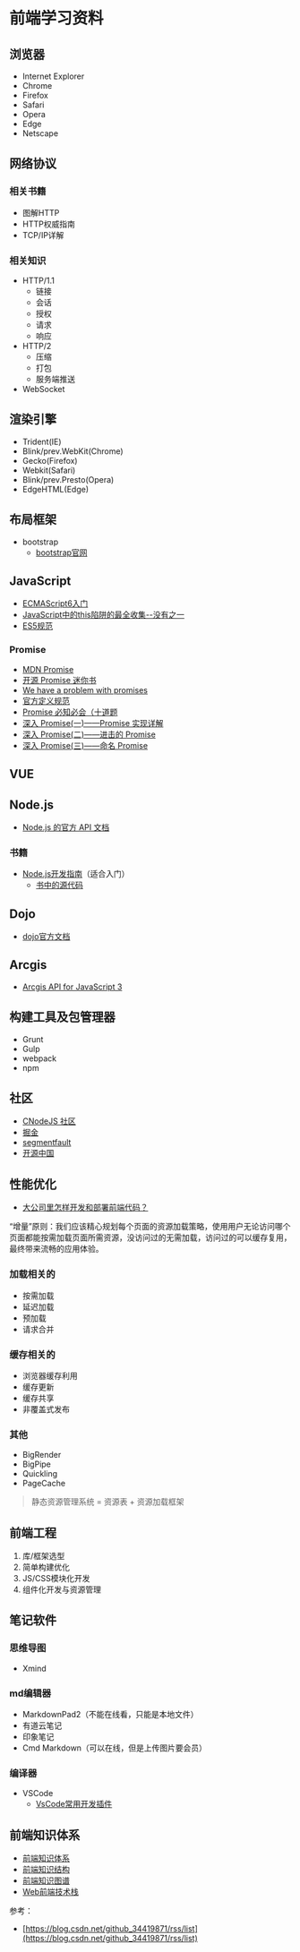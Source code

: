 # 前端学习资料 #
## 浏览器 ##
- Internet Explorer
- Chrome
- Firefox
- Safari
- Opera
- Edge
- Netscape

## 网络协议 ##
### 相关书籍 ###
- 图解HTTP
- HTTP权威指南
- TCP/IP详解
### 相关知识 ###
- HTTP/1.1
	- 链接
	- 会话
	- 授权
	- 请求
	- 响应
- HTTP/2
	- 压缩
	- 打包
	- 服务端推送
- WebSocket

## 渲染引擎 ##
- Trident(IE)
- Blink/prev.WebKit(Chrome)
- Gecko(Firefox)
- Webkit(Safari)
- Blink/prev.Presto(Opera)
- EdgeHTML(Edge)

## 布局框架 ##
- bootstrap
	- [bootstrap官网](http://getbootstrap.com/)

## JavaScript ##
- [ECMAScript6入门](http://es6.ruanyifeng.com/ "ECMAScript6入门")
- [JavaScript中的this陷阱的最全收集--没有之一](https://segmentfault.com/a/1190000002640298)
- [ES5规范](http://lzw.me/pages/ecmascript/#0)

### Promise ###
- [MDN Promise](https://developer.mozilla.org/en-US/docs/Web/JavaScript/Reference/Global_Objects/Promise)
- [开源 Promise 迷你书](http://liubin.org/promises-book/)
- [We have a problem with promises](http://fex.baidu.com/blog/2015/07/we-have-a-problem-with-promises/)
- [官方定义规范](https://promisesaplus.com/)
- [Promise 必知必会（十道题](https://zhuanlan.zhihu.com/p/30797777)
- [深入 Promise(一)——Promise 实现详解](https://zhuanlan.zhihu.com/p/25178630)
- [深入 Promise(二)——进击的 Promise](https://zhuanlan.zhihu.com/p/251981784)
- [深入 Promise(三)——命名 Promise](https://zhuanlan.zhihu.com/p/25199781)

## VUE ##


## Node.js ##
- [Node.js 的官方 API 文档](https://nodejs.org/api/)
### 书籍 ###
- [Node.js开发指南](https://download.csdn.net/download/hualala_32/10699512)（适合入门）
	- [书中的源代码](https://www.byvoid.com/zhs/project/node)

## Dojo ##
- [dojo官方文档](https://dojotoolkit.org/documentation/)

## Arcgis ##
- [Arcgis API for JavaScript 3](https://developers.arcgis.com/javascript/3/)


## 构建工具及包管理器 ##
- Grunt
- Gulp
- webpack
- npm


## 社区 ##
- [CNodeJS 社区](https://cnodejs.org/)
- [掘金](https://juejin.im/timeline)
- [segmentfault](https://segmentfault.com/)
- [开源中国](https://www.oschina.net/)

## 性能优化 ##
- [大公司里怎样开发和部署前端代码？](https://github.com/fouber/blog/issues/6)

“增量”原则：我们应该精心规划每个页面的资源加载策略，使用用户无论访问哪个页面都能按需加载页面所需资源，没访问过的无需加载，访问过的可以缓存复用，最终带来流畅的应用体验。

### 加载相关的 ###
- 按需加载
- 延迟加载
- 预加载
- 请求合并

### 缓存相关的 ###
- 浏览器缓存利用
- 缓存更新
- 缓存共享
- 非覆盖式发布

### 其他 ###
- BigRender
- BigPipe
- Quickling
- PageCache

> 静态资源管理系统 = 资源表 + 资源加载框架

## 前端工程 ##
1. 库/框架选型
2. 简单构建优化
3. JS/CSS模块化开发
4. 组件化开发与资源管理

## 笔记软件 ##
### 思维导图 ###
- Xmind

### md编辑器 ###
- MarkdownPad2（不能在线看，只能是本地文件）
- 有道云笔记
- 印象笔记
- Cmd Markdown（可以在线，但是上传图片要会员）

### 编译器 ###
- VSCode
	- [VsCode常用开发插件](http://shooterblog.site/2017/11/09/VsCode%E5%B8%B8%E7%94%A8%E5%BC%80%E5%8F%91%E6%8F%92%E4%BB%B6/)

## 前端知识体系 ##
- [前端知识体系](http://www.cnblogs.com/sb19871023/p/3894452.html)
- [前端知识结构](https://github.com/JacksonTian/fks)
- [前端知识图谱](http://shooterblog.site/Learn-JS-Demo/%E5%89%8D%E7%AB%AF%E7%9F%A5%E8%AF%86%E5%9B%BE%E8%B0%B1/Front-End.svg)
- [Web前端技术栈](https://github.com/unruledboy/WebFrontEndStack/blob/master/README.zh-cn.md)

参考：

- [https://blog.csdn.net/github_34419871/rss/list](https://blog.csdn.net/github_34419871/rss/list)